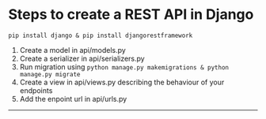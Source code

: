# Steps to create a REST API in Django

`pip install django & pip install djangorestframework`

1. Create a model in api/models.py
2. Create a serializer in api/serializers.py
3. Run migration using `python manage.py makemigrations & python manage.py migrate`
4. Create a view in api/views.py describing the behaviour of your endpoints
5. Add the enpoint url in api/urls.py

---
